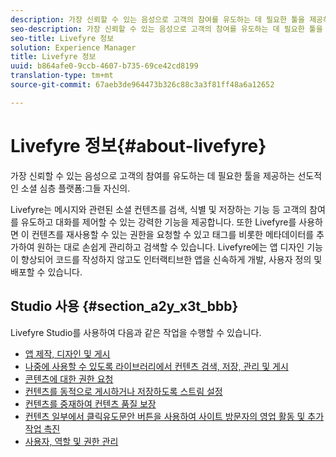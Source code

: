 ```yaml
---
description: 가장 신뢰할 수 있는 음성으로 고객의 참여를 유도하는 데 필요한 툴을 제공하는 선도적인 소셜 심층 플랫폼입니다.
seo-description: 가장 신뢰할 수 있는 음성으로 고객의 참여를 유도하는 데 필요한 툴을 제공하는 선도적인 소셜 심층 플랫폼입니다.
seo-title: Livefyre 정보
solution: Experience Manager
title: Livefyre 정보
uuid: b864afe0-9ccb-4607-b735-69ce42cd8199
translation-type: tm+mt
source-git-commit: 67aeb3de964473b326c88c3a3f81ff48a6a12652

---
```



# Livefyre 정보{#about-livefyre}

가장 신뢰할 수 있는 음성으로 고객의 참여를 유도하는 데 필요한 툴을 제공하는 선도적인 소셜 심층 플랫폼:그들 자신의.

Livefyre는 메시지와 관련된 소셜 컨텐츠를 검색, 식별 및 저장하는 기능 등 고객의 참여를 유도하고 대화를 제어할 수 있는 강력한 기능을 제공합니다. 또한 Livefyre를 사용하면 이 컨텐츠를 재사용할 수 있는 권한을 요청할 수 있고 태그를 비롯한 메타데이터를 추가하여 원하는 대로 손쉽게 관리하고 검색할 수 있습니다. Livefyre에는 앱 디자인 기능이 향상되어 코드를 작성하지 않고도 인터랙티브한 앱을 신속하게 개발, 사용자 정의 및 배포할 수 있습니다.

## Studio 사용 {#section_a2y_x3t_bbb}

Livefyre Studio를 사용하여 다음과 같은 작업을 수행할 수 있습니다.

* [앱 제작, 디자인 및 게시](c-about-apps/c-about-apps.md#c_about_apps)
* [나중에 사용할 수 있도록 라이브러리에서 컨텐츠 검색, 저장, 관리 및 게시](c-library/c-assets/c-assets.md)
* [콘텐츠에 대한 권한 요청](c-how-requesting-rights-works/t-send-a-rights-request-to-own-a-digital-asset.md#t_send_a_rights_request_to_own_a_digital_asset)
* [컨텐츠를 동적으로 게시하거나 저장하도록 스트림 설정](c-streams/t-create-a-new-stream.md#t_create_a_new_stream)
* [컨텐츠를 중재하여 컨텐츠 품질 보장](c-features-livefyre/c-about-moderation/c-setting-up-moderation.md#c_setting_up_moderation)
* [컨텐츠 일부에서 클릭유도문안 버튼을 사용하여 사이트 방문자의 영업 활동 및 추가 작업 촉진](c-features-livefyre/c-ugc-commerce.md#c_ugc_commerce)
* [사용자, 역할 및 권한 관리](c-about-apps/c-about-apps.md#c_about_apps)

